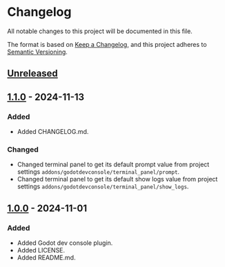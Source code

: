 # Changelog

All notable changes to this project will be documented in this file.

The format is based on [Keep a Changelog](https://keepachangelog.com/en/1.1.0/),
and this project adheres to [Semantic Versioning](https://semver.org/spec/v2.0.0.html).

## [Unreleased]

## [1.1.0] - 2024-11-13

### Added

- Added CHANGELOG.md.

### Changed

- Changed terminal panel to get its default prompt value from project settings `addons/godotdevconsole/terminal_panel/prompt`.
- Changed terminal panel to get its default show logs value from project settings `addons/godotdevconsole/terminal_panel/show_logs`.

## [1.0.0] - 2024-11-01

### Added

- Added Godot dev console plugin.
- Added LICENSE.
- Added README.md.

[unreleased]: https://github.com/Logtism/godotdevconsole/compare/v1.0.0...HEAD
[1.1.0]: https://github.com/Logtism/godotdevconsole/compare/v1.0.0...v1.1.0
[1.0.0]: https://github.com/Logtism/godotdevconsole/releases/tag/v1.0.0
